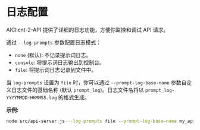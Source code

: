 # 日志配置

AIClient-2-API 提供了详细的日志功能，方便你监控和调试 API 请求。

通过 `--log-prompts` 参数配置日志模式：

*   `none` (默认): 不记录提示词日志。
*   `console`: 将提示词日志输出到控制台。
*   `file`: 将提示词日志记录到文件中。

当 `log-prompts` 设置为 `file` 时，你可以通过 `--prompt-log-base-name` 参数自定义日志文件的基础名称 (默认 `prompt_log`)。日志文件名将以 `prompt_log-YYYYMMDD-HHMMSS.log` 的格式生成。

**示例:**

```bash
node src/api-server.js --log-prompts file --prompt-log-base-name my_api_logs